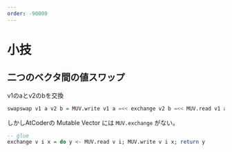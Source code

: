 ```yaml
---
order: -90000
---
```

# 小技

## 二つのベクタ間の値スワップ

v1のaとv2のbを交換  

```haskell
swapswap v1 a v2 b = MUV.write v1 a =<< exchange v2 b =<< MUV.read v1 a
```

しかしAtCoderの Mutable Vector には `MUV.exchange` がない。

```haskell
-- glue
exchange v i x = do y <- MUV.read v i; MUV.write v i x; return y
```
